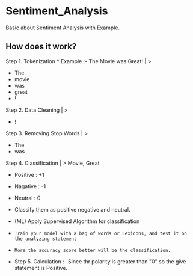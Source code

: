 # Sentiment_Analysis
Basic about Sentiment Analysis with Example.


## How does it work?

Step 1. Tokenization *
Example :- The Movie was Great! | > 
* The
* movie
* was
* great
* !
     
Step 2. Data Cleaning | > 
* ! 

Step 3. Removing Stop Words | >  
* The  
* was

Step 4. Classification | >  Movie, Great
* Positive : +1
* Nagative : -1
* Neutral : 0

* Classify them as positive negative and neutral.

* (ML) Apply Supervised Algorithm for classification 
-     Train your model with a bag of words or Lexicons, and test it on the analyzing statement 
-     More the accuracy score better will be the classification.

* Step 5. Calculation :- Since thr polarity is greater than "0" so the give statement is Positive.
